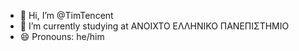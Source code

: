 - 👋 Hi, I’m @TimTencent
- 🌱 I’m currently studying at ΑΝΟΙΧΤΟ ΕΛΛΗΝΙΚΟ ΠΑΝΕΠΙΣΤΗΜΙΟ
- 😄 Pronouns: he/him


<!---
TimTencent/TimTencent is a ✨ special ✨ repository because its `README.md` (this file) appears on your GitHub profile.
You can click the Preview link to take a look at your changes.
--->
